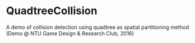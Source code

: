 # QuadtreeCollision
A demo of collision detection using quadtree as spatial partitioning method (Demo @ NTU Game Design &amp; Research Club, 2016)
